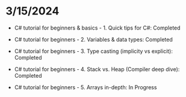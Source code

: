 # 3/15/2024
- C# tutorial for beginners & basics - 1. Quick tips for C#: Completed

- C# tutorial for beginners - 2. Variables & data types: Completed

- C# tutorial for beginners - 3. Type casting (implicity vs explicit): Completed

- C# tutorial for beginners - 4. Stack vs. Heap (Compiler deep dive): Completed

- C# tutorial for beginners - 5. Arrays in-depth: In Progress